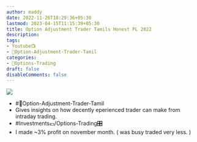 ```yaml
---
author: maddy
date: 2022-11-26T18:29:36+05:30
lastmod: 2023-04-15T11:15:39+05:30
title: Option Adjustment Trader Tamils Honest PL 2022
description: 
tags:
- Youtube📺
- 🧔Option-Adjustment-Trader-Tamil
categories: 
- 🤹Options-Trading
draft: false
disableComments: false
---
```

![](https://i.imgur.com/mryflAs.png)

- #🧔Option-Adjustment-Trader-Tamil 
- Gives insights on how decently eperienced trader can make from intraday trading.
- #Investments💷/Options-Trading🎛️ 
- I made ~3% profit on november month. ( was busy traded very less. )